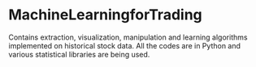 # MachineLearningforTrading
Contains extraction, visualization, manipulation and learning algorithms implemented on historical stock data. All the codes are in Python and various statistical libraries are being used.
